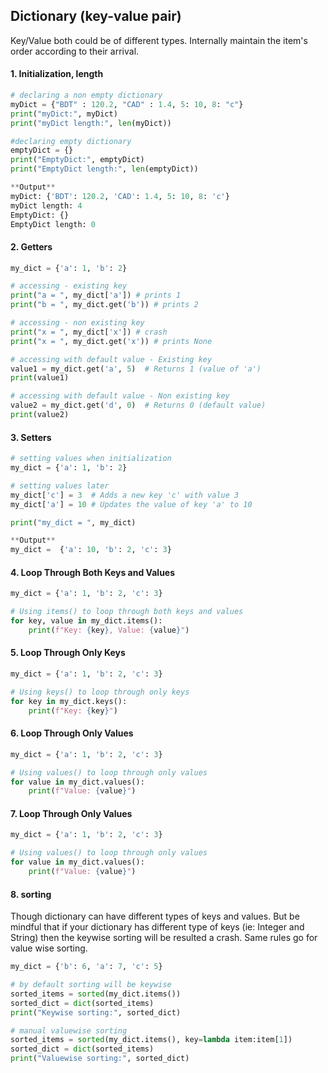 
## Dictionary (key-value pair)
Key/Value both could be of different types.
Internally maintain the item's order according to their arrival.

#### 1. Initialization, length

```python
# declaring a non empty dictionary
myDict = {"BDT" : 120.2, "CAD" : 1.4, 5: 10, 8: "c"}
print("myDict:", myDict)
print("myDict length:", len(myDict))

#declaring empty dictionary
emptyDict = {}
print("EmptyDict:", emptyDict)
print("EmptyDict length:", len(emptyDict))

**Output**
myDict: {'BDT': 120.2, 'CAD': 1.4, 5: 10, 8: 'c'}
myDict length: 4
EmptyDict: {}
EmptyDict length: 0
```

#### 2. Getters

```python
my_dict = {'a': 1, 'b': 2}

# accessing - existing key
print("a = ", my_dict['a']) # prints 1
print("b = ", my_dict.get('b')) # prints 2

# accessing - non existing key
print("x = ", my_dict['x']) # crash
print("x = ", my_dict.get('x')) # prints None

# accessing with default value - Existing key
value1 = my_dict.get('a', 5)  # Returns 1 (value of 'a')
print(value1)

# accessing with default value - Non existing key
value2 = my_dict.get('d', 0)  # Returns 0 (default value)
print(value2)
```

#### 3. Setters

```python
# setting values when initialization
my_dict = {'a': 1, 'b': 2}

# setting values later
my_dict['c'] = 3  # Adds a new key 'c' with value 3
my_dict['a'] = 10 # Updates the value of key 'a' to 10

print("my_dict = ", my_dict)

**Output**
my_dict =  {'a': 10, 'b': 2, 'c': 3}
```

#### 4. Loop Through Both Keys and Values

```python
my_dict = {'a': 1, 'b': 2, 'c': 3}

# Using items() to loop through both keys and values
for key, value in my_dict.items():
    print(f"Key: {key}, Value: {value}")
```

#### 5. Loop Through Only Keys

```python
my_dict = {'a': 1, 'b': 2, 'c': 3}

# Using keys() to loop through only keys
for key in my_dict.keys():
    print(f"Key: {key}")
```

#### 6. Loop Through Only Values

```python
my_dict = {'a': 1, 'b': 2, 'c': 3}

# Using values() to loop through only values
for value in my_dict.values():
    print(f"Value: {value}")
```

#### 7. Loop Through Only Values

```python
my_dict = {'a': 1, 'b': 2, 'c': 3}

# Using values() to loop through only values
for value in my_dict.values():
    print(f"Value: {value}")
```

#### 8. sorting
Though dictionary can have different types of keys and values. But be mindful that if your dictionary has different type of keys (ie: Integer and String) then the keywise sorting will be resulted a crash. Same rules go for value wise sorting.

```python
my_dict = {'b': 6, 'a': 7, 'c': 5}

# by default sorting will be keywise
sorted_items = sorted(my_dict.items())
sorted_dict = dict(sorted_items)
print("Keywise sorting:", sorted_dict)

# manual valuewise sorting
sorted_items = sorted(my_dict.items(), key=lambda item:item[1])
sorted_dict = dict(sorted_items)
print("Valuewise sorting:", sorted_dict)
```